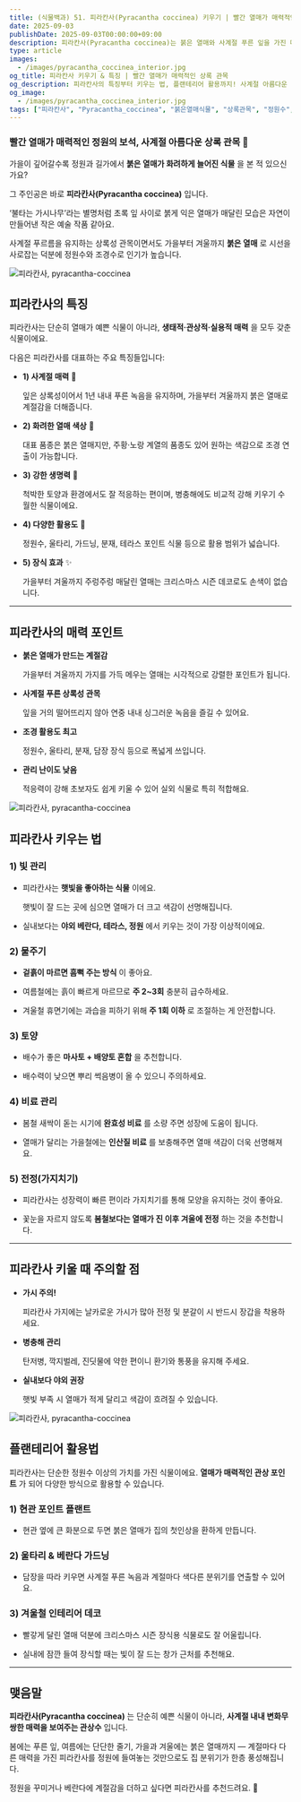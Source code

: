```yaml
---
title: (식물백과) 51. 피라칸사(Pyracantha coccinea) 키우기 | 빨간 열매가 매력적인 상록 관목
date: 2025-09-03
publishDate: 2025-09-03T00:00:00+09:00
description: 피라칸사(Pyracantha coccinea)는 붉은 열매와 사계절 푸른 잎을 가진 매력적인 상록 관목입니다. 특징, 키우는 법, 전정, 비료 관리, 플랜테리어 활용 팁까지 한눈에 알아보세요.
type: article
images:
  - /images/pyracantha_coccinea_interior.jpg
og_title: 피라칸사 키우기 & 특징 | 빨간 열매가 매력적인 상록 관목
og_description: 피라칸사의 특징부터 키우는 법, 플랜테리어 활용까지! 사계절 아름다운 붉은 열매식물 피라칸사의 매력을 지금 확인하세요.
og_image:
  - /images/pyracantha_coccinea_interior.jpg
tags: ["피라칸사", "Pyracantha_coccinea", "붉은열매식물", "상록관목", "정원수", "조경식물", "플랜테리어", "관엽식물", "실외식물"]
---
```



### **빨간 열매가 매력적인 정원의 보석, 사계절 아름다운 상록 관목 🌿**

  

가을이 깊어갈수록 정원과 길가에서 **붉은 열매가 화려하게 늘어진 식물** 을 본 적 있으신가요?

그 주인공은 바로 **피라칸사(Pyracantha coccinea)** 입니다.

‘불타는 가시나무’라는 별명처럼 초록 잎 사이로 붉게 익은 열매가 매달린 모습은 자연이 만들어낸 작은 예술 작품 같아요.

사계절 푸르름을 유지하는 상록성 관목이면서도 가을부터 겨울까지 **붉은 열매** 로 시선을 사로잡는 덕분에 정원수와 조경수로 인기가 높습니다.

![피라칸사, pyracantha-coccinea](/images/pyracantha_coccinea_closeup.jpg) 

## **피라칸사의 특징**

  

피라칸사는 단순히 열매가 예쁜 식물이 아니라, **생태적·관상적·실용적 매력** 을 모두 갖춘 식물이에요.

다음은 피라칸사를 대표하는 주요 특징들입니다:

- **1) 사계절 매력** 🌿
    
    잎은 상록성이어서 1년 내내 푸른 녹음을 유지하며, 가을부터 겨울까지 붉은 열매로 계절감을 더해줍니다.
    
- **2) 화려한 열매 색상** 🍒
    
    대표 품종은 붉은 열매지만, 주황·노랑 계열의 품종도 있어 원하는 색감으로 조경 연출이 가능합니다.
    
- **3) 강한 생명력** 🌱
    
    척박한 토양과 환경에서도 잘 적응하는 편이며, 병충해에도 비교적 강해 키우기 수월한 식물이에요.
    
- **4) 다양한 활용도** 🏡
    
    정원수, 울타리, 가드닝, 분재, 테라스 포인트 식물 등으로 활용 범위가 넓습니다.
    
- **5) 장식 효과** ✨
    
    가을부터 겨울까지 주렁주렁 매달린 열매는 크리스마스 시즌 데코로도 손색이 없습니다.
    

---

## **피라칸사의 매력 포인트**

- **붉은 열매가 만드는 계절감**
    
    가을부터 겨울까지 가지를 가득 메우는 열매는 시각적으로 강렬한 포인트가 됩니다.
    
- **사계절 푸른 상록성 관목**
    
    잎을 거의 떨어뜨리지 않아 연중 내내 싱그러운 녹음을 즐길 수 있어요.
    
- **조경 활용도 최고**
    
    정원수, 울타리, 분재, 담장 장식 등으로 폭넓게 쓰입니다.
    
- **관리 난이도 낮음**
    
    적응력이 강해 초보자도 쉽게 키울 수 있어 실외 식물로 특히 적합해요.
    

![피라칸사, pyracantha-coccinea](/images/pyracantha_coccinea_potted.jpg) 

## **피라칸사 키우는 법**

  

### **1) 빛 관리**

- 피라칸사는 **햇빛을 좋아하는 식물** 이에요.
    
    햇빛이 잘 드는 곳에 심으면 열매가 더 크고 색감이 선명해집니다.
    
- 실내보다는 **야외 베란다, 테라스, 정원** 에서 키우는 것이 가장 이상적이에요.
    

  

### **2) 물주기**

- **겉흙이 마르면 흠뻑 주는 방식** 이 좋아요.
    
- 여름철에는 흙이 빠르게 마르므로 **주 2~3회** 충분히 급수하세요.
    
- 겨울철 휴면기에는 과습을 피하기 위해 **주 1회 이하** 로 조절하는 게 안전합니다.
    

  

### **3) 토양**

- 배수가 좋은 **마사토 + 배양토 혼합** 을 추천합니다.
    
- 배수력이 낮으면 뿌리 썩음병이 올 수 있으니 주의하세요.
    

  

### **4) 비료 관리**

- 봄철 새싹이 돋는 시기에 **완효성 비료** 를 소량 주면 성장에 도움이 됩니다.
    
- 열매가 달리는 가을철에는 **인산질 비료** 를 보충해주면 열매 색감이 더욱 선명해져요.
    

  

### **5) 전정(가지치기)**

- 피라칸사는 성장력이 빠른 편이라 가지치기를 통해 모양을 유지하는 것이 좋아요.
    
- 꽃눈을 자르지 않도록 **봄철보다는 열매가 진 이후 겨울에 전정** 하는 것을 추천합니다.
    

---

## **피라칸사 키울 때 주의할 점**

- **가시 주의!**
    
    피라칸사 가지에는 날카로운 가시가 많아 전정 및 분갈이 시 반드시 장갑을 착용하세요.
    
- **병충해 관리**
    
    탄저병, 깍지벌레, 진딧물에 약한 편이니 환기와 통풍을 유지해 주세요.
    
- **실내보다 야외 권장**
    
    햇빛 부족 시 열매가 적게 달리고 색감이 흐려질 수 있습니다.
    

![피라칸사, pyracantha-coccinea](/images/pyracantha_coccinea_interior.jpg) 

## **플랜테리어 활용법**

  

피라칸사는 단순한 정원수 이상의 가치를 가진 식물이에요. **열매가 매력적인 관상 포인트** 가 되어 다양한 방식으로 활용할 수 있습니다.

  

### **1) 현관 포인트 플랜트**

- 현관 옆에 큰 화분으로 두면 붉은 열매가 집의 첫인상을 환하게 만듭니다.
    

  

### **2) 울타리 & 베란다 가드닝**

- 담장을 따라 키우면 사계절 푸른 녹음과 계절마다 색다른 분위기를 연출할 수 있어요.
    

  

### **3) 겨울철 인테리어 데코**

- 빨갛게 달린 열매 덕분에 크리스마스 시즌 장식용 식물로도 잘 어울립니다.
    
- 실내에 잠깐 들여 장식할 때는 빛이 잘 드는 창가 근처를 추천해요.
    

---

## **맺음말**

  

**피라칸사(Pyracantha coccinea)** 는 단순히 예쁜 식물이 아니라, **사계절 내내 변화무쌍한 매력을 보여주는 관상수** 입니다.

봄에는 푸른 잎, 여름에는 단단한 줄기, 가을과 겨울에는 붉은 열매까지 — 계절마다 다른 매력을 가진 피라칸사를 정원에 들여놓는 것만으로도 집 분위기가 한층 풍성해집니다.

정원을 꾸미거나 베란다에 계절감을 더하고 싶다면 피라칸사를 추천드려요. 🌿